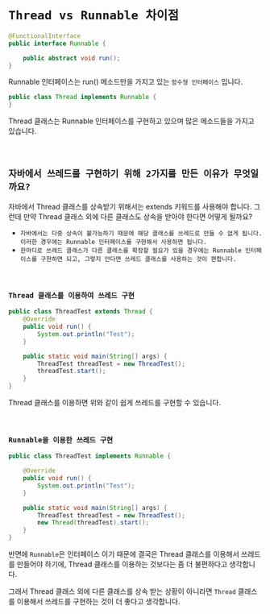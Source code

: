 # `Thread vs Runnable 차이점`

```java
@FunctionalInterface
public interface Runnable {

    public abstract void run();
}
```

Runnable 인터페이스는 run() 메소드만을 가지고 있는 `함수형 인터페이스` 입니다. 

```java
public class Thread implements Runnable {
}
```

Thread 클래스는 Runnable 인터페이스를 구현하고 있으며 많은 메소드들을 가지고 있습니다.

<br>

## `자바에서 쓰레드를 구현하기 위해 2가지를 만든 이유가 무엇일까요?`

자바에서 Thread 클래스를 상속받기 위해서는 extends 키워드를 사용해야 합니다. 그런데 만약 Thread 클래스 외에 다른 클래스도 상속을 받아야 한다면 어떻게 될까요?

- `자바에서는 다중 상속이 불가능하기 때문에 해당 클래스를 쓰레드로 만들 수 없게 됩니다. 이러한 경우에는 Runnable 인터페이스를 구현해서 사용하면 됩니다.`
- `한마디로 쓰레드 클래스가 다른 클래스를 확장할 필요가 있을 경우에는 Runnable 인터페이스를 구현하면 되고, 그렇지 안다면 쓰레드 클래스를 사용하는 것이 편합니다.`

<br>

### `Thread 클래스를 이용하여 쓰레드 구현`

```java
public class ThreadTest extends Thread {
    @Override
    public void run() {
        System.out.println("Test");
    }

    public static void main(String[] args) {
        ThreadTest threadTest = new ThreadTest();
        threadTest.start();
    }
}
```

Thread 클래스를 이용하면 위와 같이 쉽게 쓰레드를 구현할 수 있습니다. 

<br>

### `Runnable을 이용한 쓰레드 구현`

```java
public class ThreadTest implements Runnable {

    @Override
    public void run() {
        System.out.println("Test");
    }

    public static void main(String[] args) {
        ThreadTest threadTest = new ThreadTest();
        new Thread(threadTest).start();
    }
}
```

반면에 `Runnable`은 인터페이스 이기 때문에 결국은 Thread 클래스를 이용해서 쓰레드를 만들어야 하기에, Thread 클래스를 이용하는 것보다는 좀 더 불편하다고 생각합니다. 

그래서 Thread 클래스 외에 다른 클래스를 상속 받는 상황이 아니라면 `Thread` 클래스를 이용해서 쓰레드를 구현하는 것이 더 좋다고 생각합니다. 